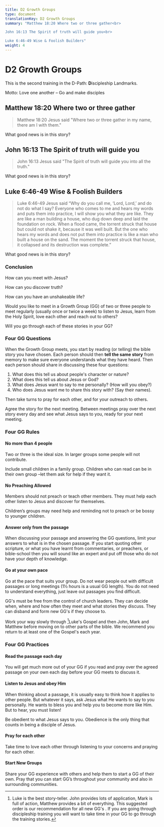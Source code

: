 ```yaml
---
title: D2 Growth Groups
type: document
translationKey: D2 Growth Groups
summary: "Matthew 18:20 Where two or three gather<br>

John 16:13 The Spirit of truth will guide you<br>

Luke 6:46-49 Wise & Foolish Builders"
weight: 4
---
```

# D2 Growth Groups

This is the second training in the D-Path: **D**iscipleship Landmarks.

Motto: Love one another – Go and make disciples

## Matthew 18:20 Where two or three gather

>   Matthew 18:20 Jesus said "Where two or three gather in my name, there am I with them."

What good news is in this story?

## John 16:13 The Spirit of truth will guide you

>   John 16:13 Jesus said "The Spirit of truth will guide you into all the truth."

What good news is in this story?

## Luke 6:46-49 Wise & Foolish Builders

>   Luke 6:46-49 Jesus said “Why do you call me, ‘Lord, Lord,’ and do not do what I say? Everyone who comes to me and hears my words and puts them into practice, I will show you what they are like. They are like a man building a house, who dug down deep and laid the foundation on rock. When a flood came, the torrent struck that house but could not shake it, because it was well built. But the one who hears my words and does not put them into practice is like a man who built a house on the sand. The moment the torrent struck that house, it collapsed and its destruction was complete.”

What good news is in this story?

### Conclusion

How can you meet with Jesus?

How can you discover truth?

How can you have an unshakeable life?

Would you like to meet in a Growth Group (GG) of two or three people to meet regularly (usually once or twice a week) to listen to Jesus, learn from the Holy Spirit, love each other and reach out to others?

Will you go through each of these stories in your GG?

### Four GG Questions

When the Growth Group meets, you start by reading (or telling) the bible story you have chosen. Each person should then **tell the same story** from memory to make sure everyone understands what they have heard. Then each person should share in discussing these four questions:

1.  What does this tell us about people's character or nature?
2.  What does this tell us about Jesus or God?
3.  What does Jesus want to say to me personally? (How will you obey?)
4.  Who does Jesus want me to share this story with? (Say their names).

Then take turns to pray for each other, and for your outreach to others.

Agree the story for the next meeting. Between meetings pray over the next story every day and see what Jesus says to you, ready for your next meeting.

### Four GG Rules

#### No more than 4 people

Two or three is the ideal size. In larger groups some people will not contribute.

Include small children in a family group. Children who can read can be in their own group –let them ask for help if they want it.

#### No Preaching Allowed

Members should not preach or teach other members. They must help each other listen to Jesus and discover for themselves.

Children’s groups may need help and reminding not to preach or be bossy to younger children.

#### Answer only from the passage

When discussing your passage and answering the GG questions, limit your answers to what is in the chosen passage. If you start quoting other scripture, or what you have learnt from commentaries, or preachers, or bible-school then you will sound like an expert and put off those who do not have your depth of knowledge.

#### Go at your own pace

Go at the pace that suits your group. Do not wear people out with difficult passages or long meetings (1½ hours is a usual GG length). You do not need to understand everything, just leave out passages you find difficult.

GG's must be free from the control of church leaders. They can decide when, where and how often they meet and what stories they discuss. They can disband and form new GG's if they choose to.

Work your way slowly through [^1]Luke's Gospel and then John, Mark and Matthew before moving on to other parts of the bible. We recommend you return to at least one of the Gospel's each year.

[^1]: Luke is the best story-teller. John provides lots of application, Mark is full of action, Matthew provides a bit of everything. This suggested order is our recommendation for all new GG's . If you are going through discipleship training you will want to take time in your GG to go through the training stories.

### Four GG Practices

#### Read the passage each day

You will get much more out of your GG if you read and pray over the agreed passage on your own each day before your GG meets to discuss it.

#### Listen to Jesus and obey Him

When thinking about a passage, it is usually easy to think how it applies to other people. But whatever it says, ask Jesus what He wants to say to you personally. He wants to bless you and help you to become more like Him. But to hear, you must listen!

Be obedient to what Jesus says to you. Obedience is the only thing that counts in being a disciple of Jesus.

#### Pray for each other

Take time to love each other through listening to your concerns and praying for each other.

#### Start New Groups

Share your GG experience with others and help them to start a GG of their own. Pray that you can start GG’s throughout your community and also in surrounding communities.

